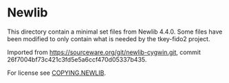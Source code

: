 # Newlib

This directory contain a minimal set files from Newlib 4.4.0. Some files have
been modified to only contain what is needed by the tkey-fido2 project.

Imported from https://sourceware.org/git/newlib-cygwin.git, commit
26f7004bf73c421c3fd5e5a6ccf470d05337b435.

For license see [COPYING.NEWLIB](COPYING.NEWLIB).
